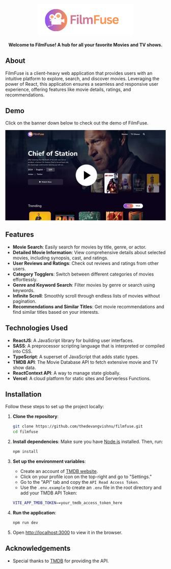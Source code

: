 <p align="center">
  <a href="https://filmfuse.vercel.app/" target="_blank">
    <img src="./src/assets/images/logo.png" alt="FilmFuse Logo" width="300"/>
  </a>
</p>
<h4 align="center">
  Welcome to FilmFuse! A hub for all your favorite Movies and TV shows.
</h4>

## About

FilmFuse is a client-heavy web application that provides users with an intuitive platform to explore, search, and discover movies. Leveraging the power of React, this application ensures a seamless and responsive user experience, offering features like movie details, ratings, and recommendations.

## Demo

Click on the banner down below to check out the demo of FilmFuse.

<p align="center">
  <a href="https://drive.google.com/file/d/1FwkitUKs8hxBC9rhknYws0OXnrHWlCwM/view?usp=sharing" target="_blank">
    <img src="./src/assets/images/video-banner.png" alt="FilmFuse Logo" width="600"/>
  </a>
</p>

## Features

- **Movie Search**: Easily search for movies by title, genre, or actor.
- **Detailed Movie Information**: View comprehensive details about selected movies, including synopsis, cast, and ratings.
- **User Reviews and Ratings**: Check out reviews and ratings from other users.
- **Category Togglers**: Switch between different categories of movies effortlessly.
- **Genre and Keyword Search**: Filter movies by genre or search using keywords.
- **Infinite Scroll**: Smoothly scroll through endless lists of movies without pagination.
- **Recommendations and Similar Titles**: Get movie recommendations and find similar titles based on your interests.

## Technologies Used

- **ReactJS**: A JavaScript library for building user interfaces.
- **SASS**: A preprocessor scripting language that is interpreted or compiled into CSS.
- **TypeScript**: A superset of JavaScript that adds static types.
- **TMDB API**: The Movie Database API to fetch extensive movie and TV show data.
- **ReactContext API**: A way to manage state globally.
- **Vercel**: A cloud platform for static sites and Serverless Functions.

## Installation

Follow these steps to set up the project locally:

1. **Clone the repository**:

   ```sh
   git clone https://github.com/thedevangvishnu/filmfuse.git
   cd filmfuse
   ```

2. **Install dependencies**:
   Make sure you have [Node.js](https://nodejs.org/) installed. Then, run:

   ```sh
   npm install
   ```

3. **Set up the environment variables**:

   - Create an account of [TMDB website](#https://www.themoviedb.org/).
   - Click on your profile icon on the top-right and go to "Settings."
   - Go to the "API" tab and copy the `API Read Access Token`.
   - Use the `.env.example` to create an `.env` file in the root directory and add your TMDB API Token:

   ```sh
   VITE_APP_TMDB_TOKEN==your_tmdb_access_token_here
   ```

4. **Run the application**:

   ```sh
   npm run dev
   ```

5. Open [http://localhost:3000](http://localhost:3000) to view it in the browser.

## Acknowledgements

- Special thanks to [TMDB](https://www.themoviedb.org/) for providing the API.
